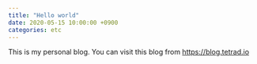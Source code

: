 ```yaml
---
title: "Hello world"
date: 2020-05-15 10:00:00 +0900
categories: etc
---
```

This is my personal blog. You can visit this blog from https://blog.tetrad.io
